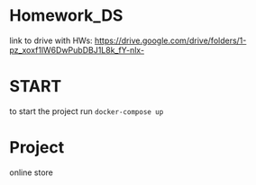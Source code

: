 # Homework_DS

link to drive with HWs: https://drive.google.com/drive/folders/1-pz_xoxf1lW6DwPubDBJ1L8k_fY-nlx-

# START
to start the project run `docker-compose up`

# Project
online store
